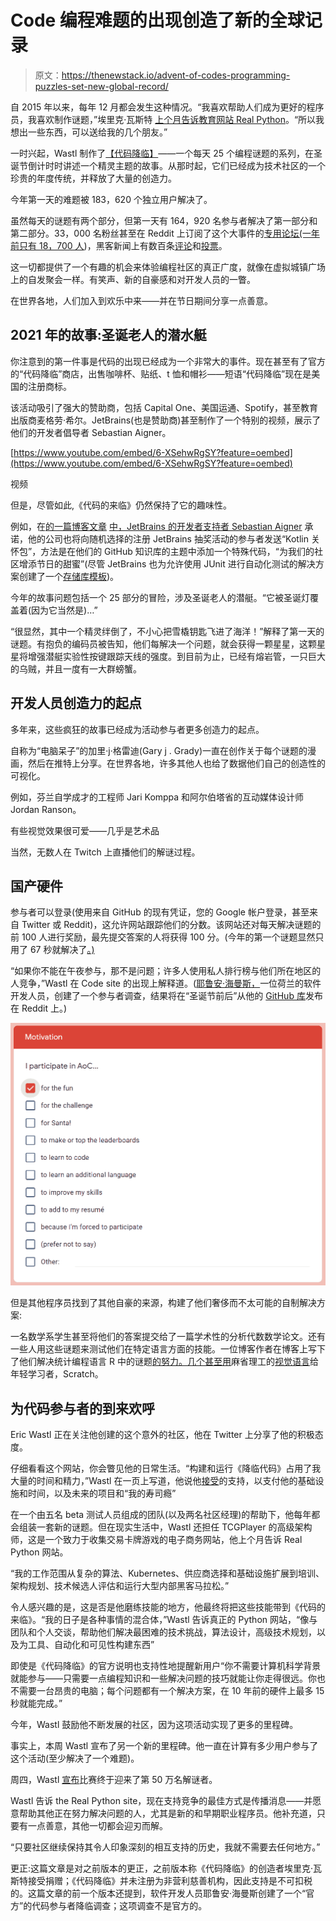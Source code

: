 # Code 编程难题的出现创造了新的全球记录

> 原文：<https://thenewstack.io/advent-of-codes-programming-puzzles-set-new-global-record/>

自 2015 年以来，每年 12 月都会发生这种情况。“我喜欢帮助人们成为更好的程序员，我喜欢制作谜题，”埃里克·瓦斯特 [上个月告诉教育网站 Real Python](https://realpython.com/interview-eric-wastl/)。“所以我想出一些东西，可以送给我的几个朋友。”

一时兴起，Wastl 制作了[【代码降临】](https://adventofcode.com/)——一个每天 25 个编程谜题的系列，在圣诞节倒计时时讲述一个精灵主题的故事。从那时起，它们已经成为技术社区的一个珍贵的年度传统，并释放了大量的创造力。

今年第一天的难题被 183，620 个独立用户解决了。

虽然每天的谜题有两个部分，但第一天有 164，920 名参与者解决了第一部分和第二部分。33，000 名粉丝甚至在 Reddit 上订阅了这个大事件的[专用论坛(一年前](https://www.reddit.com/r/adventofcode/)[只有 18，700 人](https://thenewstack.io/advent-of-code-builds-a-programming-community-around-puzzles/))，黑客新闻上有数百条[评论](https://news.ycombinator.com/item?id=29403522)和[投票](https://news.ycombinator.com/item?id=29292818)。

这一切都提供了一个有趣的机会来体验编程社区的真正广度，就像在虚拟城镇广场上的自发聚会一样。有笑声、新的自豪感和对开发人员的一瞥。

在世界各地，人们加入到欢乐中来——并在节日期间分享一点善意。

## 2021 年的故事:圣诞老人的潜水艇

你注意到的第一件事是代码的出现已经成为一个非常大的事件。现在甚至有了官方的“代码降临”商店，出售咖啡杯、贴纸、t 恤和帽衫——短语“代码降临”现在是美国的注册商标。

该活动吸引了强大的赞助商，包括 Capital One、美国运通、Spotify，甚至教育出版商麦格劳·希尔。JetBrains(也是赞助商)甚至制作了一个特别的视频，展示了他们的开发者倡导者 Sebastian Aigner。

[https://www.youtube.com/embed/6-XSehwRgSY?feature=oembed](https://www.youtube.com/embed/6-XSehwRgSY?feature=oembed)

视频

但是，尽管如此,《代码的来临》仍然保持了它的趣味性。

例如，在[的一篇博客文章](https://blog.jetbrains.com/kotlin/2021/11/advent-of-code-2021-in-kotlin/) [中，JetBrains 的开发者支持者 Sebastian Aigner](https://www.linkedin.com/in/sebastian-aigner) 承诺，他的公司也将向随机选择的注册 JetBrains 抽奖活动的参与者发送“Kotlin 关怀包”，方法是在他们的 GitHub 知识库的主题中添加一个特殊代码，“为我们的社区增添节日的甜蜜”(尽管 JetBrains 也为允许使用 JUnit 进行自动化测试的解决方案创建了一个[存储库模板](https://github.com/kotlin-hands-on/advent-of-code-kotlin-template))。

今年的故事问题包括一个 25 部分的冒险，涉及圣诞老人的潜艇。“它被圣诞灯覆盖着(因为它当然是)…”

“很显然，其中一个精灵绊倒了，不小心把雪橇钥匙飞进了海洋！”解释了第一天的谜题。有抱负的编码员被告知，他们每解决一个问题，就会获得一颗星星，这颗星星将增强潜艇实验性按键跟踪天线的强度。到目前为止，已经有熔岩管，一只巨大的乌贼，并且一度有一大群螃蟹。

## 开发人员创造力的起点

多年来，这些疯狂的故事已经成为活动参与者更多创造力的起点。

自称为“电脑呆子”的加里·j·格雷迪(Gary j . Grady)一直在创作关于每个谜题的漫画，然后在推特上分享。在世界各地，许多其他人也给了数据他们自己的创造性的可视化。

例如，芬兰自学成才的工程师 Jari Komppa 和阿尔伯塔省的互动媒体设计师 Jordan Ranson。

有些视觉效果很可爱——几乎是艺术品

当然，无数人在 Twitch 上直播他们的解谜过程。

## 国产硬件

参与者可以登录(使用来自 GitHub 的现有凭证，您的 Google 帐户登录，甚至来自 Twitter 或 Reddit)，这允许网站跟踪他们的分数。该网站还对每天解决谜题的前 100 人进行奖励，最先提交答案的人将获得 100 分。(今年的第一个谜题显然只用了 67 秒就解决了[。)](https://adventofcode.com/2021/leaderboard/day/1)

“如果你不能在午夜参与，那不是问题；许多人使用私人排行榜与他们所在地区的人竞争，”Wastl 在 Code site 的出现上解释道。([耶鲁安·海曼斯，](https://www.jeroenheijmans.nl/)一位荷兰的软件开发人员，创建了一个参与者调查，结果将在“圣诞节前后”从他的 [GitHub 库](https://github.com/jeroenheijmans/advent-of-code-surveys)发布在 Reddit 上。)

![Screenshot from Jeroen Heijmans unofficial Advent of Code survey](img/d8c701868a543b65efe4da195110d24e.png)

但是其他程序员找到了其他自豪的来源，构建了他们奢侈而不太可能的自制解决方案:

一名数学系学生甚至将他们的答案提交给了一篇学术性的分析代数数学论文。还有一些人用这些谜题来测试他们在特定语言方面的技能。一位博客作者在博客上写下了他们解决统计编程语言 R 中的谜题[的努力。几个甚至](https://securityboulevard.com/2021/12/2021-advent-of-code-day-02-dont-try-this-at-home-edition/)[用](https://www.reddit.com/r/adventofcode/comments/rd1ukw/2021_day_9_in_scratch_with_plot_of_basins/)麻省理工的[视觉语言](https://www.reddit.com/r/adventofcode/comments/rcywqu/2021_day_7scratch_me_lets_make_this_code_run_as/)给年轻学习者，Scratch。

## 为代码参与者的到来欢呼

Eric Wastl 正在关注他创建的这个意外的社区，他在 Twitter 上分享了他的积极态度。

仔细看看这个网站，你会瞥见他的日常生活。“构建和运行《降临代码》占用了我大量的时间和精力，”Wastl 在一页上写道，他说他[接受](https://adventofcode.com/2021/support)的支持，以支付他的基础设施和时间，以及未来的项目和“我的寿司瘾”

在一个由五名 beta 测试人员组成的团队(以及两名社区经理)的帮助下，他每年都会组装一套新的谜题。但在现实生活中，Wastl 还担任 TCGPlayer 的高级架构师，这是一个致力于收集交易卡牌游戏的电子商务网站，他上个月告诉 Real Python 网站。

“我的工作范围从复杂的算法、Kubernetes、供应商选择和基础设施扩展到培训、架构规划、技术候选人评估和运行大型内部黑客马拉松。”

令人感兴趣的是，这是否是他磨练技能的地方，他最终将把这些技能带到《代码的来临》。“我的日子是各种事情的混合体，”Wastl 告诉真正的 Python 网站，“像与团队和个人交谈，帮助他们解决最困难的技术挑战，算法设计，高级技术规划，以及为工具、自动化和可见性构建东西”

即使是《代码降临》的官方说明也支持性地提醒新用户“你不需要计算机科学背景就能参与——只需要一点编程知识和一些解决问题的技巧就能让你走得很远。你也不需要一台昂贵的电脑；每个问题都有一个解决方案，在 10 年前的硬件上最多 15 秒就能完成。”

今年，Wastl 鼓励他不断发展的社区，因为这项活动实现了更多的里程碑。

事实上，本周 Wastl 宣布了另一个新的里程碑。他一直在计算有多少用户参与了这个活动(至少解决了一个难题)。

周四，Wastl [宣布](https://twitter.com/ericwastl/status/1469040666118438919)比赛终于迎来了第 50 万名解谜者。

Wastl 告诉 the Real Python site，现在支持竞争的最佳方式是传播消息——并愿意帮助其他正在努力解决问题的人，尤其是新的和早期职业程序员。他补充道，只要有一点善意，其他一切都会迎刃而解。

“只要社区继续保持其令人印象深刻的相互支持的历史，我就不需要去任何地方。”

更正:这篇文章是对之前版本的更正，之前版本称《代码降临》的创造者埃里克·瓦斯特接受捐赠；《代码降临》并未注册为非营利慈善机构，因此支持是不可扣税的。这篇文章的前一个版本还提到，软件开发人员耶鲁安·海曼斯创建了一个“官方”的代码参与者降临调查；这项调查不是官方的。

<svg xmlns:xlink="http://www.w3.org/1999/xlink" viewBox="0 0 68 31" version="1.1"><title>Group</title> <desc>Created with Sketch.</desc></svg>
